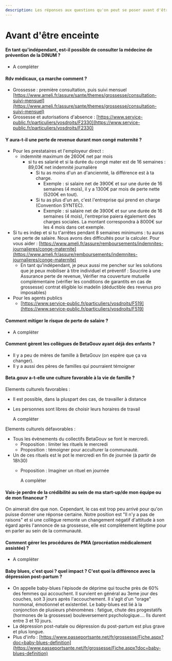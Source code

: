 ```yaml
---
description: Les réponses aux questions qu'on peut se poser avant d'être enceinte.
---
```


# Avant d'être enceinte



#### En tant qu'indépendant, est-il possible de consulter la médecine de prévention de la DINUM ?

* A compléter

#### Rdv médicaux, ça marche comment ?

* Grossesse : première consultation, puis suivi mensuel [https://www.ameli.fr/assure/sante/themes/grossesse/consultation-suivi-mensuel](https://www.ameli.fr/assure/sante/themes/grossesse/consultation-suivi-mensuel)
* Grossesse et autorisations d'absence : [https://www.service-public.fr/particuliers/vosdroits/F2330](https://www.service-public.fr/particuliers/vosdroits/F2330)

#### Y aura-t-il une perte de revenue durant mon congé maternité ?

* Pour les prestataires et l'employeur direct :
  * indemnité maximum de 2600€ net par mois 
    * si tu es salarié et si la durée du congé mater est de 16 semaines : 89,03€ net indemnité journalière
      * Si tu as moins d'un an d'anciennté, la différence est à ta charge.
        * Exemple  : si salaire net de 3900€ et sur une durée de 16 semaines \(4 mois\), il y a 1300€ par mois de perte nette \(5200€ en tout\).
      * Si tu as plus d'un an, c'est l'entreprise qui prend en charge \(Convention SYNTEC\).
        * Exemple : si salaire net de 3900€ et sur une durée de 16 semaines \(4 mois\), l'entreprise paiera également des charges sociales. La montant correspondra à 8000€ sur les 4 mois dans cet exemple.
* Si tu es indep et si tu t'arrêtes pendant 8 semaines minimums : tu auras une perte de salaire. Nous avons des difficultés pour la calculer. Pour vous aider : [https://www.ameli.fr/assure/remboursements/indemnites-journalieres/conge-maternite](https://www.ameli.fr/assure/remboursements/indemnites-journalieres/conge-maternite)
  * En tant qu'indépendant, je peux aussi me pencher sur les solutions que je peux mobiliser à titre individuel et préventif : Soucrire à une Assurance perte de revenue, Vérifier ma couverture mutuelle complémentaire \(vérifier les conditions de garantits en cas de grossesse\) contrat éligible loi madelin \(déductible des revenus pro imposables\)
* Pour les agents publics
  * [https://www.service-public.fr/particuliers/vosdroits/F519](https://www.service-public.fr/particuliers/vosdroits/F519)

#### Comment mitiger le risque de perte de salaire ?

* A compléter

#### Comment gèrent les collègues de BetaGouv ayant déjà des enfants ?

* Il y a peu de mères de famille à BetaGouv \(on espère que ça va changer\).
* Il y a aussi des pères de familles qui pourraient témoigner

#### Beta.gouv a-t-elle une culture favorable à la vie de famille ?

Elements culturels favorables :

* Il est possible, dans la pluspart des cas, de travailler à distance
* Les personnes sont libres de choisir leurs horaires de travail

  A compléter

Elements culturels défavorables :

* Tous les évènements du collectifs BetaGouv se font le mercredi. 
  * Proposition : limiter les rituels le mercredi
  * Proposition : témoigner pour acculturer la communauté.
* Un de ces rituels est le pot le mercredi en fin de journée \(à partir de 18h30\)
  * Proposition : Imaginer un rituel en journée

    A compléter

#### Vais-je perdre de la crédibilité au sein de ma start-up/de mon équipe ou de mon financeur ?

On aimerait dire que non. Cependant, le cas est trop peu arrivé pour qu'on puisse donner une réponse certaine. Notre position est "Il n'y a pas de raisons" et si une collègue remonte un changement négatif d'attitude à son égard après l'annonce de sa grossesse, elle est complètement légitime pour en parler au sein de la communauté.

#### Comment gérer les procédures de PMA \(procréation médicalement assistée\) ?

* A compléter

#### Baby blues, c'est quoi ? quel impact ? C'est quoi la différence avec la dépression post-partum ?

* On appelle baby-blues l'épisode de déprime qui touche près de 60% des femmes qui accouchent. Il survient en général au 3eme jour des couches, soit 3 jours après l'accouchement. Il s'agit d'un "orage" hormonal, émotionnel et existentiel. Le baby-blues est lié à la conjonction de plusieurs phénomènes : fatigue, chute des progestatifs \(hormones de la grossesse\) bouleversement psychologique.... Ils durent entre 3 et 10 jours.
* La dépression post-natale ou dépression du post-partum est plus grave et plus longue. 
* Plus d'info : [https://www.passeportsante.net/fr/grossesse/Fiche.aspx?doc=baby-blues-definition](https://www.passeportsante.net/fr/grossesse/Fiche.aspx?doc=baby-blues-definition)

